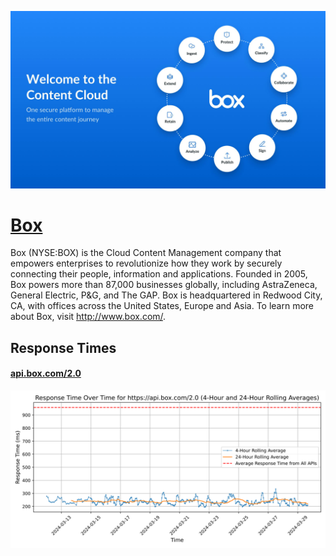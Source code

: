 [![Visit Box](imagePreview.jpg)](https://box.com)

# [Box](https://box.com)

Box (NYSE:BOX) is the Cloud Content Management company that empowers enterprises to revolutionize how they work by securely connecting their people, information and applications. Founded in 2005, Box powers more than 87,000 businesses globally, including AstraZeneca, General Electric, P&G, and The GAP. Box is headquartered in Redwood City, CA, with offices across the United States, Europe and Asia. To learn more about Box, visit http://www.box.com/.

## Response Times

#### [api.box.com/2.0](https://api.box.com/2.0)

![api.box.com/2.0](response-time-charts/6170692e626f782e636f6d2f322e30.svg)
